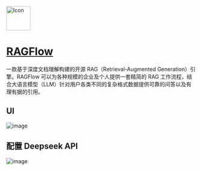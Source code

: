 <img src="https://github.com/deepseek-ai/awesome-deepseek-integration/assets/33142505/77093e84-9f7c-4716-9168-bac962fa1372" alt="Icon" width="64" height="auto" />

# [RAGFlow](https://github.com/infiniflow/ragflow)

一款基于深度文档理解构建的开源 RAG（Retrieval-Augmented Generation）引擎。RAGFlow 可以为各种规模的企业及个人提供一套精简的 RAG 工作流程，结合大语言模型（LLM）针对用户各类不同的复杂格式数据提供可靠的问答以及有理有据的引用。

## UI

![image](https://github.com/deepseek-ai/awesome-deepseek-integration/assets/33142505/a69ce143-931c-4a75-b129-f6a1ddd114a2)


## 配置 Deepseek API

![image](https://github.com/deepseek-ai/awesome-deepseek-integration/assets/33142505/514b87e3-2eef-4dd2-b21d-88bb3f381573)
